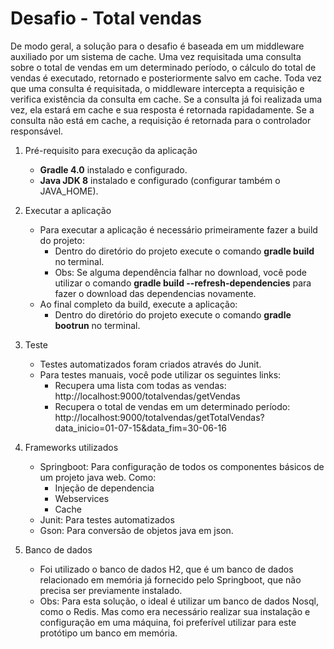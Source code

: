 # Desafio - Total vendas

De modo geral, a solução para o desafio é baseada em um middleware auxiliado por um sistema de cache. Uma vez requisitada uma consulta sobre o total de vendas em um determinado período, o cálculo do total de vendas é executado, retornado e posteriormente salvo em cache. Toda vez que uma consulta é requisitada, o middleware intercepta a requisição e verifica existência da consulta em cache. Se a consulta já foi realizada uma vez, ela estará em cache e sua resposta é retornada rapidadamente. Se a consulta não está em cache, a requisição é retornada para o controlador responsável.

1) Pré-requisito para execução da aplicação
    * <strong>Gradle 4.0</strong> instalado e configurado.
    * <strong>Java JDK 8</strong> instalado e configurado (configurar também o JAVA_HOME).

2) Executar a aplicação
    * Para executar a aplicação é necessário primeiramente fazer a build do projeto:
      * Dentro do diretório do projeto execute o comando <strong>gradle build</strong> no terminal.
      * Obs: Se alguma dependência falhar no download, você pode utilizar o comando <strong>gradle build --refresh-dependencies</strong> para fazer o download das dependencias novamente.
    * Ao final completo da build, execute a aplicação:
      * Dentro do diretório do projeto execute o comando <strong>gradle bootrun</strong> no terminal.

3) Teste
   * Testes automatizados foram criados através do Junit.
   * Para testes manuais, você pode utilizar os seguintes links:
      * Recupera uma lista com todas as vendas: http://localhost:9000/totalvendas/getVendas
      * Recupera o total de vendas em um determinado período: http://localhost:9000/totalvendas/getTotalVendas?data_inicio=01-07-15&data_fim=30-06-16

4) Frameworks utilizados
   * Springboot: Para configuração de todos os componentes básicos de um projeto java web. Como:
      * Injeção de dependencia
      * Webservices
      * Cache
   * Junit: Para testes automatizados
   * Gson: Para conversão de objetos java em json.
   
5) Banco de dados
   * Foi utilizado o banco de dados H2, que é um banco de dados relacionado em memória já fornecido pelo Springboot, que não precisa ser previamente instalado.
   * Obs: Para esta solução, o ideal é utilizar um banco de dados Nosql, como o Redis. Mas como era necessário realizar sua instalação e configuração em uma máquina, foi preferível utilizar para este protótipo um banco em memória.
